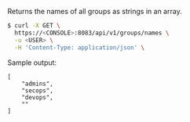 Returns the names of all groups as strings in an array.

```bash
$ curl -X GET \
  https://<CONSOLE>:8083/api/v1/groups/names \
  -u <USER> \
  -H 'Content-Type: application/json' \
```

Sample output:

```
[
    "admins",
    "secops",
    "devops",
    ""
]
```
